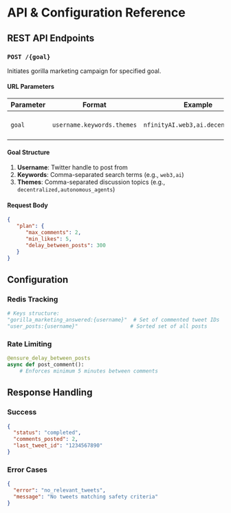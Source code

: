 # API & Configuration Reference

## REST API Endpoints

### `POST /{goal}`
Initiates gorilla marketing campaign for specified goal.

#### URL Parameters
| Parameter | Format | Example | Description |
|-----------|--------|---------|-------------|
| `goal` | `username.keywords.themes` | `nfinityAI.web3,ai.decentralized` | Triple-segment goal string |

#### Goal Structure
1. **Username**: Twitter handle to post from
2. **Keywords**: Comma-separated search terms (e.g., `web3,ai`)
3. **Themes**: Comma-separated discussion topics (e.g., `decentralized,autonomous_agents`)

#### Request Body
```json
{
   "plan": {
      "max_comments": 2,
      "min_likes": 5,
      "delay_between_posts": 300
   }
}
```

## Configuration

### Redis Tracking
```python
# Keys structure:
"gorilla_marketing_answered:{username}"  # Set of commented tweet IDs
"user_posts:{username}"                 # Sorted set of all posts
```

### Rate Limiting
```python
@ensure_delay_between_posts
async def post_comment():
    # Enforces minimum 5 minutes between comments
```

## Response Handling

### Success
```json
{
  "status": "completed",
  "comments_posted": 2,
  "last_tweet_id": "1234567890"
}
```

### Error Cases
```json
{
  "error": "no_relevant_tweets",
  "message": "No tweets matching safety criteria"
}
```
